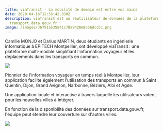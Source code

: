 ```yaml
---
title: viaTransit - La mobilité de demain est entre vos mains
date: 2020-04-16T12:56:42.330Z
description: viaTransit est un réutilisateur de données de la plateforme
  transport.data.gouv.fr
image: /images/36791a635841c78a9428e8a66dccbc.png
---
```

Camille MONJO et Darius MARTIN, deux étudiants en ingénierie informatique à EPITECH Montpellier, ont développé viaTransit : une plateforme multi-modale simplifiant l'information voyageur et les déplacements dans les transports en commun.

![](img/martin_et_monjo.jpg)

<!--StartFragment-->

Pionnier de l'information voyageur en temps réel à Montpellier, leur application facilite également l'utilisation des transports en commun à Saint Quentin, Dijon, Grand Avignon, Narbonne, Béziers, Albi et Agde.

Une application locale et interactive à travers laquelle les utilisateurs votent pour les nouvelles villes à intégrer.

En fonction de la disponibilité des données sur transport.data.gouv.fr, l'équipe peut étendre leur couverture sur d'autres villes.

<!--EndFragment-->

![](img/viatransitapp.png)